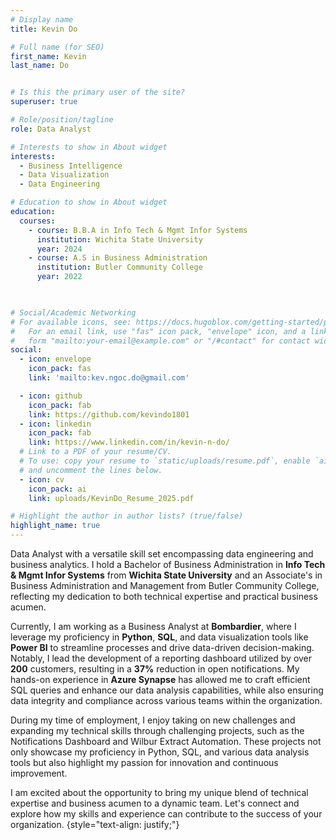 ```yaml
---
# Display name
title: Kevin Do

# Full name (for SEO)
first_name: Kevin
last_name: Do


# Is this the primary user of the site?
superuser: true

# Role/position/tagline
role: Data Analyst

# Interests to show in About widget
interests:
  - Business Intelligence
  - Data Visualization
  - Data Engineering

# Education to show in About widget
education:
  courses:
    - course: B.B.A in Info Tech & Mgmt Infor Systems
      institution: Wichita State University
      year: 2024
    - course: A.S in Business Administration
      institution: Butler Community College
      year: 2022

      

# Social/Academic Networking
# For available icons, see: https://docs.hugoblox.com/getting-started/page-builder/#icons
#   For an email link, use "fas" icon pack, "envelope" icon, and a link in the
#   form "mailto:your-email@example.com" or "/#contact" for contact widget.
social:
  - icon: envelope
    icon_pack: fas
    link: 'mailto:kev.ngoc.do@gmail.com'

  - icon: github
    icon_pack: fab
    link: https://github.com/kevindo1801
  - icon: linkedin
    icon_pack: fab
    link: https://www.linkedin.com/in/kevin-n-do/
  # Link to a PDF of your resume/CV.
  # To use: copy your resume to `static/uploads/resume.pdf`, enable `ai` icons in `params.yaml`,
  # and uncomment the lines below.
  - icon: cv
    icon_pack: ai
    link: uploads/KevinDo_Resume_2025.pdf

# Highlight the author in author lists? (true/false)
highlight_name: true
---
```


Data Analyst with a versatile skill set encompassing data engineering and business analytics. I hold a Bachelor of Business Administration in **Info Tech & Mgmt Infor Systems** from **Wichita State University** and an Associate's in Business Administration and Management from Butler Community College, reflecting my dedication to both technical expertise and practical business acumen. 

Currently, I am working as a Business Analyst at **Bombardier**, where I leverage my proficiency in **Python**, **SQL**, and data visualization tools like **Power BI** to streamline processes and drive data-driven decision-making. Notably, I lead the development of a reporting dashboard utilized by over **200** customers, resulting in a **37%** reduction in open notifications. My hands-on experience in **Azure Synapse** has allowed me to craft efficient SQL queries and enhance our data analysis capabilities, while also ensuring data integrity and compliance across various teams within the organization.

During my time of employment, I enjoy taking on new challenges and expanding my technical skills through challenging projects, such as the Notifications Dashboard and Wilbur Extract Automation. These projects not only showcase my proficiency in Python, SQL, and various data analysis tools but also highlight my passion for innovation and continuous improvement.

I am excited about the opportunity to bring my unique blend of technical expertise and business acumen to a dynamic team. Let's connect and explore how my skills and experience can contribute to the success of your organization.
{style="text-align: justify;"}
